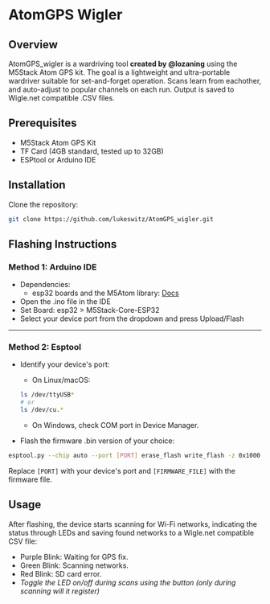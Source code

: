 # AtomGPS Wigler

## Overview
AtomGPS_wigler is a wardriving tool **created by @lozaning** using the M5Stack Atom GPS kit. The goal is a lightweight and ultra-portable wardriver suitable for set-and-forget operation. Scans learn from eachother, and auto-adjust to popular channels on each run. Output is saved to Wigle.net compatible .CSV files.

## Prerequisites
- M5Stack Atom GPS Kit
- TF Card (4GB standard, tested up to 32GB)
- ESPtool or Arduino IDE

## Installation
Clone the repository:
```bash
git clone https://github.com/lukeswitz/AtomGPS_wigler.git
```

## Flashing Instructions

### Method 1: Arduino IDE
- Dependencies:
   - esp32 boards and the M5Atom library: [Docs](https://docs.espressif.com/projects/arduino-esp32/en/latest/installing.html)
- Open the .ino file in the IDE
- Set Board: esp32 > M5Stack-Core-ESP32
- Select your device port from the dropdown and press Upload/Flash
---

### Method 2: Esptool
- Identify your device's port:
   - On Linux/macOS:
  ```bash
  ls /dev/ttyUSB*
  # or 
  ls /dev/cu.*
  ```
   - On Windows, check COM port in Device Manager.

- Flash the firmware .bin version of your choice: 
```bash
esptool.py --chip auto --port [PORT] erase_flash write_flash -z 0x1000 [FIRMWARE_FILE]
```
Replace `[PORT]` with your device's port and `[FIRMWARE_FILE]` with the firmware file.

## Usage
After flashing, the device starts scanning for Wi-Fi networks, indicating the status through LEDs and saving found networks to a Wigle.net compatible CSV file:  

- Purple Blink: Waiting for GPS fix.
- Green Blink: Scanning networks.
- Red Blink: SD card error.
- _Toggle the LED on/off during scans using the button (only during scanning will it register)_
